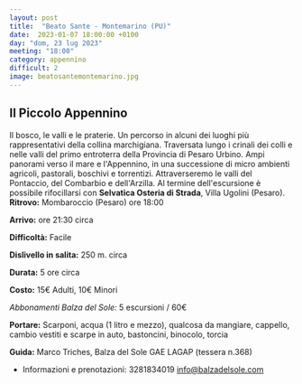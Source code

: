 ```yaml
---
layout: post
title:  "Beato Sante - Montemarino (PU)"
date:  2023-01-07 18:00:00 +0100
day: "dom, 23 lug 2023"
meeting: "18:00"
category: appennino 
difficult: 2
image: beatosantemontemarino.jpg
---
```


## Il Piccolo Appennino

Il bosco, le valli e le praterie. Un percorso in alcuni dei luoghi più rappresentativi della collina marchigiana.
Traversata lungo i crinali dei colli e nelle valli del primo entroterra della Provincia di Pesaro Urbino. Ampi panorami verso il mare e l'Appennino, in una successione di micro ambienti agricoli, pastorali, boschivi e torrentizi. Attraverseremo le valli del Pontaccio, del Combarbio e dell'Arzilla.
Al termine dell'escursione è possibile rifocillarsi con **Selvatica Osteria di Strada**, Villa Ugolini (Pesaro).
**Ritrovo:** Mombaroccio (Pesaro) ore 18:00

**Arrivo:** ore 21:30 circa 

**Difficoltà:** Facile

**Dislivello in salita:**  250 m. circa

**Durata:** 5 ore circa

**Costo:** 15€ Adulti, 10€ Minori

*Abbonamenti Balza del Sole:* 5 escursioni / 60€

**Portare:** Scarponi, acqua (1 litro e mezzo), qualcosa da mangiare, cappello, cambio vestiti e scarpe in auto, bastoncini, binocolo, torcia 

**Guida:** Marco Triches, Balza del Sole GAE LAGAP (tessera n.368)
* Informazioni e prenotazioni: 3281834019 info@balzadelsole.com
